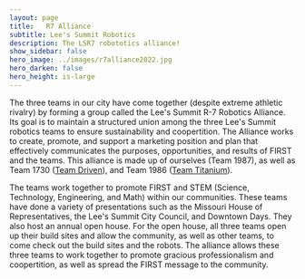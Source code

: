 ```yaml
---
layout: page
title:   R7 Alliance 
subtitle: Lee's Summit Robotics
description: The LSR7 robototics alliance!
show_sidebar: false
hero_image: ../images/r7alliance2022.jpg
hero_darken: false
hero_height: is-large
---
```


The three teams in our city have come together (despite extreme athletic rivalry) by forming a group called the Lee's Summit R-7 Robotics Alliance. Its goal is to maintain a structured union among the three Lee's Summit robotics teams to ensure sustainability and coopertition. The Alliance works to create, promote, and support a marketing position and plan that effectively communicates the purposes, opportunities, and results of FIRST and the teams. This alliance is made up of ourselves (Team 1987), as well as Team 1730 ([Team Driven](http://www.teamdriven.us/)), and Team 1986 ([Team Titanium](https://www.teamtitanium.org/)).

The teams work together to promote FIRST and STEM (Science, Technology, Engineering, and Math) within our communities. These teams have done a variety of presentations such as the Missouri House of Representatives, the Lee's Summit City Council, and Downtown Days. They also host an annual open house. For the open house, all three teams open up their build sites and allow the community, as well as other teams, to come check out the build sites and the robots. The alliance allows these three teams to work together to promote gracious professionalism and coopertition, as well as spread the FIRST message to the community.
